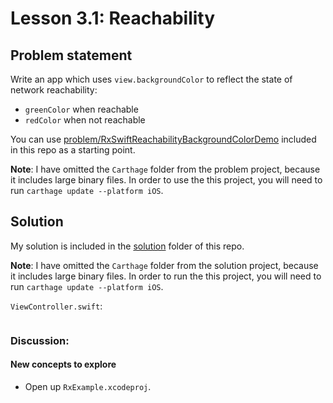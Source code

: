 # Lesson 3.1: Reachability

## Problem statement

Write an app which uses `view.backgroundColor` to reflect the state of network reachability:
* `greenColor` when reachable
* `redColor` when not reachable

You can use [problem/RxSwiftReachabilityBackgroundColorDemo](problem/RxSwiftReachabilityBackgroundColorDemo) included in this repo as a starting point.

**Note**: I have omitted the `Carthage` folder from the problem project, because it includes large binary files.  In order to use the this project, you will need to run `carthage update --platform iOS`.

## Solution

My solution is included in the [solution](solution) folder of this repo.

**Note**: I have omitted the `Carthage` folder from the solution project, because it includes large binary files.  In order to run the this project, you will need to run `carthage update --platform iOS`.

`ViewController.swift`:

```swift
```

### Discussion:


#### New concepts to explore

* Open up `RxExample.xcodeproj`.
